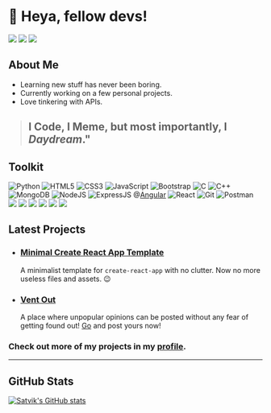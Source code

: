 # 👋 Heya, fellow devs! </h1>

[![](https://img.shields.io/badge/Twitter-1DA1F2?style=for-the-badge&logo=twitter&logoColor=white)](https://twitter.com/Satv1k) [![](https://img.shields.io/badge/npm-CB3837?style=for-the-badge&logo=npm&logoColor=white)](https://www.npmjs.com/~akkaraju-satvik) [![](https://img.shields.io/badge/Gmail-D14836?style=for-the-badge&logo=gmail&logoColor=white)](mailto://satvik.akkaraju@gmail.com)

## About Me

- Learning new stuff has never been boring.
- Currently working on a few personal projects.
- Love tinkering with APIs.

> ## I Code, I Meme, but most importantly, I _Daydream_."

## Toolkit

![Python](https://img.shields.io/badge/Python-3776AB?style=for-the-badge&logo=python&logoColor=white) ![HTML5](https://img.shields.io/badge/HTML5-E34F26?style=for-the-badge&logo=html5&logoColor=white) ![CSS3](https://img.shields.io/badge/CSS3-1572B6?style=for-the-badge&logo=css3&logoColor=white) ![JavaScript](https://img.shields.io/badge/JavaScript-323330?style=for-the-badge&logo=javascript&logoColor=F7DF1E) ![Bootstrap](https://img.shields.io/badge/Bootstrap-563D7C?style=for-the-badge&logo=bootstrap&logoColor=white) ![C](https://img.shields.io/badge/C-00599C?style=for-the-badge&logo=c&logoColor=white) ![C++](https://img.shields.io/badge/C%2B%2B-00599C?style=for-the-badge&logo=c%2B%2B&logoColor=white) ![MongoDB](https://img.shields.io/badge/MongoDB-white?style=for-the-badge&logo=mongodb&logoColor=4EA94B) ![NodeJS](https://img.shields.io/badge/Node.js-339933?style=for-the-badge&logo=nodedotjs&logoColor=white) ![ExpressJS](https://img.shields.io/badge/Express.js-000000?style=for-the-badge&logo=express&logoColor=white) @[Angular](https://img.shields.io/badge/Angular-DD0031?style=for-the-badge&logo=angular&logoColor=white) ![React](https://img.shields.io/badge/React-20232A?style=for-the-badge&logo=react&logoColor=61DAFB) ![Git](https://img.shields.io/badge/Git-F05032?style=for-the-badge&logo=git&logoColor=white) ![Postman](https://img.shields.io/badge/Postman-FF6C37?style=for-the-badge&logo=Postman&logoColor=white) ![](https://img.shields.io/badge/PowerShell-5391FE?style=for-the-badge&logo=PowerShell&logoColor=white) ![](https://img.shields.io/badge/Heroku-430098?style=for-the-badge&logo=heroku&logoColor=white) ![](https://img.shields.io/badge/Visual_Studio_Code-0078D4?style=for-the-badge&logo=visual%20studio%20code&logoColor=white) ![](https://img.shields.io/badge/Notion-000000?style=for-the-badge&logo=notion&logoColor=white) ![](https://img.shields.io/badge/Microsoft_Office-D83B01?style=for-the-badge&logo=microsoft-office&logoColor=white) ![](https://img.shields.io/badge/Figma-F24E1E?style=for-the-badge&logo=figma&logoColor=white) ![]()

## Latest Projects

- ### [Minimal Create React App Template](https://www.npmjs.com/package/cra-template-neat)

    A minimalist template for `create-react-app` with no clutter.
    Now no more useless files and assets. 😉

- ### [Vent Out](https://vent-out-fkr.herokuapp.com)

    A place where unpopular opinions can be posted without any fear of getting found out!
    [Go](https://vent-out-fkr.herokuapp.com) and post yours now!

### Check out more of my projects in my [profile](https://www.github.com/akkaraju-satvik).

---

## GitHub Stats

[![Satvik's GitHub stats](https://github-readme-stats.vercel.app/api?username=akkaraju-satvik&count_private=true&show_icons=true)](https://github.com/akkaraju-satvik/)
